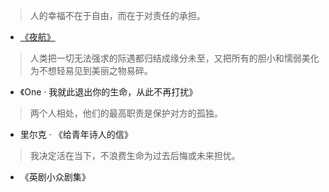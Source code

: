 > 人的幸福不在于自由，而在于对责任的承担。

+ [《夜航》](https://www.nosetime.com/member/member_comment.php?id=29434847&type=discuss&o=agree)

> 人类把一切无法强求的际遇都归结成缘分未至，又把所有的胆小和懦弱美化为不想轻易见到美丽之物易碎。

+ 《One · 我就此退出你的生命，从此不再打扰》

> 两个人相处，他们的最高职责是保护对方的孤独。

+ 里尔克 · 《给青年诗人的信》

> 我决定活在当下，不浪费生命为过去后悔或未来担忧。

+ 《英剧小众剧集》

